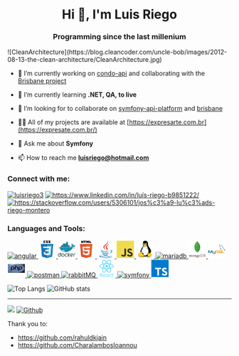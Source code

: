 <h1 align="center">Hi 👋, I'm Luis Riego</h1>
<h3 align="center">Programming since the last millenium</h3>
![CleanArchitecture](https://blog.cleancoder.com/uncle-bob/images/2012-08-13-the-clean-architecture/CleanArchitecture.jpg)

- 🔭 I’m currently working on [condo-api](https://github.com/luisriego/condo-api) and collaborating with the [Brisbane project](https://github.com/codenip-tech/brisbane)

- 🌱 I’m currently learning **.NET, QA, to live**

- 👯 I’m looking for to collaborate on [symfony-api-platform](https://github.com/JuanWilde/symfony-api-platform) and [brisbane](https://github.com/codenip-tech/brisbane)

- 👨‍💻 All of my projects are available at [https://expresarte.com.br](https://expresate.com.br/)

- 💬 Ask me about **Symfony**

- 📫 How to reach me **luisriego@hotmail.com**

<h3 align="left">Connect with me:</h3>
<p align="left">
<a href="https://twitter.com/luisriego3" target="blank"><img align="center" src="https://raw.githubusercontent.com/rahuldkjain/github-profile-readme-generator/master/src/images/icons/Social/twitter.svg" alt="luisriego3" height="30" width="40" /></a>
<a href="https://linkedin.com/in/https://www.linkedin.com/in/luís-riego-b9851222/" target="blank"><img align="center" src="https://raw.githubusercontent.com/rahuldkjain/github-profile-readme-generator/master/src/images/icons/Social/linked-in-alt.svg" alt="https://www.linkedin.com/in/luís-riego-b9851222/" height="30" width="40" /></a>
<a href="https://stackoverflow.com/users/https://stackoverflow.com/users/5306101/jos%c3%a9-lu%c3%ads-riego-montero" target="blank"><img align="center" src="https://raw.githubusercontent.com/rahuldkjain/github-profile-readme-generator/master/src/images/icons/Social/stack-overflow.svg" alt="https://stackoverflow.com/users/5306101/jos%c3%a9-lu%c3%ads-riego-montero" height="30" width="40" /></a>
</p>

<h3 align="left">Languages and Tools:</h3>
<p align="left"> <a href="https://angular.io" target="_blank"> <img src="https://angular.io/assets/images/logos/angular/angular.svg" alt="angular" width="40" height="40"/> </a> <a href="https://www.w3schools.com/css/" target="_blank"> <img src="https://raw.githubusercontent.com/devicons/devicon/master/icons/css3/css3-original-wordmark.svg" alt="css3" width="40" height="40"/> </a> <a href="https://www.docker.com/" target="_blank"> <img src="https://raw.githubusercontent.com/devicons/devicon/master/icons/docker/docker-original-wordmark.svg" alt="docker" width="40" height="40"/> </a> <a href="https://www.w3.org/html/" target="_blank"> <img src="https://raw.githubusercontent.com/devicons/devicon/master/icons/html5/html5-original-wordmark.svg" alt="html5" width="40" height="40"/> </a> <a href="https://www.java.com" target="_blank"> <img src="https://raw.githubusercontent.com/devicons/devicon/master/icons/java/java-original.svg" alt="java" width="40" height="40"/> </a> <a href="https://developer.mozilla.org/en-US/docs/Web/JavaScript" target="_blank"> <img src="https://raw.githubusercontent.com/devicons/devicon/master/icons/javascript/javascript-original.svg" alt="javascript" width="40" height="40"/> </a> <a href="https://www.linux.org/" target="_blank"> <img src="https://raw.githubusercontent.com/devicons/devicon/master/icons/linux/linux-original.svg" alt="linux" width="40" height="40"/> </a> <a href="https://mariadb.org/" target="_blank"> <img src="https://www.vectorlogo.zone/logos/mariadb/mariadb-icon.svg" alt="mariadb" width="40" height="40"/> </a> <a href="https://www.mongodb.com/" target="_blank"> <img src="https://raw.githubusercontent.com/devicons/devicon/master/icons/mongodb/mongodb-original-wordmark.svg" alt="mongodb" width="40" height="40"/> </a> <a href="https://www.mysql.com/" target="_blank"> <img src="https://raw.githubusercontent.com/devicons/devicon/master/icons/mysql/mysql-original-wordmark.svg" alt="mysql" width="40" height="40"/> </a> <a href="https://www.php.net" target="_blank"> <img src="https://raw.githubusercontent.com/devicons/devicon/master/icons/php/php-original.svg" alt="php" width="40" height="40"/> </a> <a href="https://postman.com" target="_blank"> <img src="https://www.vectorlogo.zone/logos/getpostman/getpostman-icon.svg" alt="postman" width="40" height="40"/> </a> <a href="https://www.rabbitmq.com" target="_blank"> <img src="https://www.vectorlogo.zone/logos/rabbitmq/rabbitmq-icon.svg" alt="rabbitMQ" width="40" height="40"/> </a> <a href="https://reactjs.org/" target="_blank"> <img src="https://raw.githubusercontent.com/devicons/devicon/master/icons/react/react-original-wordmark.svg" alt="react" width="40" height="40"/> </a> <a href="https://symfony.com" target="_blank"> <img src="https://symfony.com/logos/symfony_black_03.svg" alt="symfony" width="40" height="40"/> </a> <a href="https://www.typescriptlang.org/" target="_blank"> <img src="https://raw.githubusercontent.com/devicons/devicon/master/icons/typescript/typescript-original.svg" alt="typescript" width="40" height="40"/> </a> </p>

![Top Langs](https://github-readme-stats.vercel.app/api/top-langs/?username=luisriego&theme=tokyonight)
![GitHub stats](https://github-readme-stats.vercel.app/api?username=luisriego&show_icons=true&theme=tokyonight)

---
![](https://visitor-badge.laobi.icu/badge?page_id=luisriego.luisriego)
[![Github](https://img.shields.io/github/followers/luisriego?label=Follow&style=social)](https://github.com/luisriego)


Thank you to:
- https://github.com/rahuldkjain
- https://github.com/CharalambosIoannou
